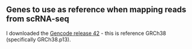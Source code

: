 ## Genes to use as reference when mapping reads from scRNA-seq

I downloaded the [Gencode release 42](https://www.gencodegenes.org/human/) - this is reference GRCh38 (specifically GRCh38.p13).
